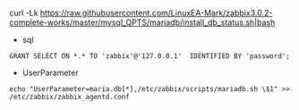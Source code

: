 curl -Lk https://raw.githubusercontent.com/LinuxEA-Mark/zabbix3.0.2-complete-works/master/mysql_QPTS/mariadb/install_db_status.sh|bash

* sql

`GRANT SELECT ON *.* TO 'zabbix'@'127.0.0.1'  IDENTIFIED BY 'password';`

* UserParameter

`echo "UserParameter=maria.db[*],/etc/zabbix/scripts/mariadb.sh \$1" >> /etc/zabbix/zabbix_agentd.conf`
